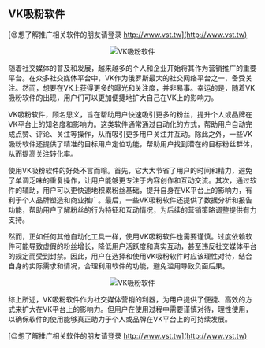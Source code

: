 ## **VK吸粉软件**

[😍想了解推广相关软件的朋友请登录 http://www.vst.tw](http://www.vst.tw)

 <center><img src="https://vst.tw/MP4/tuiguang/png/4.png" alt="VK吸粉软件"></center>

随着社交媒体的普及和发展，越来越多的个人和企业开始将其作为营销推广的重要平台。在众多社交媒体平台中，VK作为俄罗斯最大的社交网络平台之一，备受关注。然而，想要在VK上获得更多的曝光和关注度，并非易事。幸运的是，随着VK吸粉软件的出现，用户们可以更加便捷地扩大自己在VK上的影响力。

VK吸粉软件，顾名思义，旨在帮助用户快速吸引更多的粉丝，提升个人或品牌在VK平台上的知名度和影响力。这类软件通常通过自动化的方式，帮助用户自动完成点赞、评论、关注等操作，从而吸引更多用户关注并互动。除此之外，一些VK吸粉软件还提供了精准的目标用户定位功能，帮助用户找到潜在的目标粉丝群体，从而提高关注转化率。

使用VK吸粉软件的好处不言而喻。首先，它大大节省了用户的时间和精力，避免了单调乏味的重复操作，让用户能够更专注于内容创作和互动交流。其次，通过软件的辅助，用户可以更快速地积累粉丝基础，提升自身在VK平台上的影响力，有利于个人品牌塑造和商业推广。最后，一些VK吸粉软件还提供了数据分析和报告功能，帮助用户了解粉丝的行为特征和互动情况，为后续的营销策略调整提供有力支持。

然而，正如任何其他自动化工具一样，使用VK吸粉软件也需要谨慎。过度依赖软件可能导致虚假的粉丝增长，降低用户活跃度和真实互动，甚至违反社交媒体平台的规定而受到封禁。因此，用户在选择和使用VK吸粉软件时应该理性对待，结合自身的实际需求和情况，合理利用软件的功能，避免滥用导致负面后果。

 <center><img src="https://vst.tw/MP4/tuiguang/png/7.png" alt="VK吸粉软件"></center>

综上所述，VK吸粉软件作为社交媒体营销的利器，为用户提供了便捷、高效的方式来扩大在VK平台上的影响力。但用户在使用过程中需要谨慎对待，理性使用，以确保软件的使用能够真正助力于个人或品牌在VK平台上的可持续发展。

[😍想了解推广相关软件的朋友请登录 http://www.vst.tw](http://www.vst.tw)



